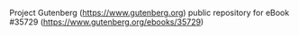 Project Gutenberg (https://www.gutenberg.org) public repository for eBook #35729 (https://www.gutenberg.org/ebooks/35729)
